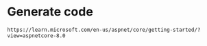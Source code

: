 # Generate code 
```
https://learn.microsoft.com/en-us/aspnet/core/getting-started/?view=aspnetcore-8.0
```